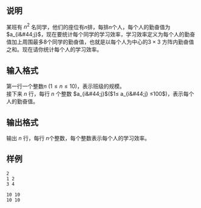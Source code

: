 <h2>说明</h2>

某班有 $n^2$ 名同学，他们的座位有$n$排，每排$n$个人，每个人的勤奋值为 $a_{i&#44;j}$，现在要统计每个同学的学习效率，学习效率定义为每个人的勤奋值加上周围最多$8$个同学的勤奋值，也就是以每个人为中心的$3×3$ 方阵内勤奋值之和。现在请你统计每个人的学习效率。
<h2>输入格式</h2>

第一行一个整数$n$ ($1≤n≤10$)，表示班级的规模。<br>接下来 $n$ 行，每行 $n$ 个整数 $a_{i&#44;j}$($1≤ a_{i&#44;j} ≤100$)，表示每个人的勤奋值。

<h2>输出格式</h2>

输出 $n$ 行，每行 $n$个整数，每个整数表示每个人的学习效率。

<h2>样例</h2>
<pre><code class="language-input1">2
1 2
3 4</code></pre><pre><code class="language-output1">10 10
10 10</code></pre>
